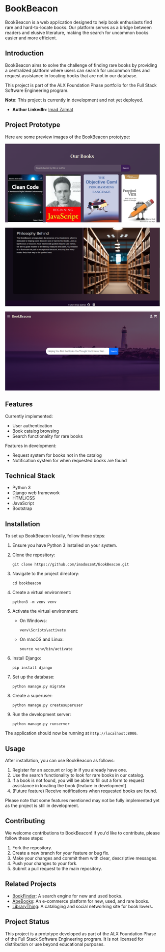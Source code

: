 # BookBeacon

BookBeacon is a web application designed to help book enthusiasts find rare and hard-to-locate books. Our platform serves as a bridge between readers and elusive literature, making the search for uncommon books easier and more efficient.

## Introduction

BookBeacon aims to solve the challenge of finding rare books by providing a centralized platform where users can search for uncommon titles and request assistance in locating books that are not in our database.

This project is part of the ALX Foundation Phase portfolio for the Full Stack Software Engineering program.

**Note:** This project is currently in development and not yet deployed.

- **Author LinkedIn**: [Imad Zalmat](https://www.linkedin.com/in/imad-zalmat-aa2940a9/)

## Project Prototype

Here are some preview images of the BookBeacon prototype:

![BookBeacon Book Catalog](https://raw.githubusercontent.com/imadoszmt/BookBeacon/main/pototype-images/book_catalog.png)

![BookBeacon Philosophy](https://raw.githubusercontent.com/imadoszmt/BookBeacon/main/pototype-images/philosophy.png)

![BookBeacon Homepage](https://raw.githubusercontent.com/imadoszmt/BookBeacon/main/pototype-images/homepage.png)

## Features

Currently implemented:
- User authentication
- Book catalog browsing
- Search functionality for rare books

Features in development:
- Request system for books not in the catalog
- Notification system for when requested books are found

## Technical Stack

- Python 3
- Django web framework
- HTML/CSS
- JavaScript
- Bootstrap

## Installation

To set up BookBeacon locally, follow these steps:

1. Ensure you have Python 3 installed on your system.

2. Clone the repository:
   ```
   git clone https://github.com/imadoszmt/BookBeacon.git
   ```

3. Navigate to the project directory:
   ```
   cd bookbeacon
   ```

4. Create a virtual environment:
   ```
   python3 -m venv venv
   ```

5. Activate the virtual environment:
   - On Windows:
     ```
     venv\Scripts\activate
     ```
   - On macOS and Linux:
     ```
     source venv/bin/activate
     ```

6. Install Django:
   ```
   pip install django
   ```

7. Set up the database:
   ```
   python manage.py migrate
   ```

8. Create a superuser:
   ```
   python manage.py createsuperuser
   ```

9. Run the development server:
   ```
   python manage.py runserver
   ```

The application should now be running at `http://localhost:8000`.

## Usage

After installation, you can use BookBeacon as follows:

1. Register for an account or log in if you already have one.
2. Use the search functionality to look for rare books in our catalog.
3. If a book is not found, you will be able to fill out a form to request assistance in locating the book (feature in development).
4. (Future feature) Receive notifications when requested books are found.

Please note that some features mentioned may not be fully implemented yet as the project is still in development.

## Contributing

We welcome contributions to BookBeacon! If you'd like to contribute, please follow these steps:

1. Fork the repository.
2. Create a new branch for your feature or bug fix.
3. Make your changes and commit them with clear, descriptive messages.
4. Push your changes to your fork.
5. Submit a pull request to the main repository.

## Related Projects

- [BookFinder](https://www.bookfinder.com/): A search engine for new and used books.
- [AbeBooks](https://www.abebooks.com/): An e-commerce platform for new, used, and rare books.
- [LibraryThing](https://www.librarything.com/): A cataloging and social networking site for book lovers.

## Project Status

This project is a prototype developed as part of the ALX Foundation Phase of the Full Stack Software Engineering program. It is not licensed for distribution or use beyond educational purposes.

